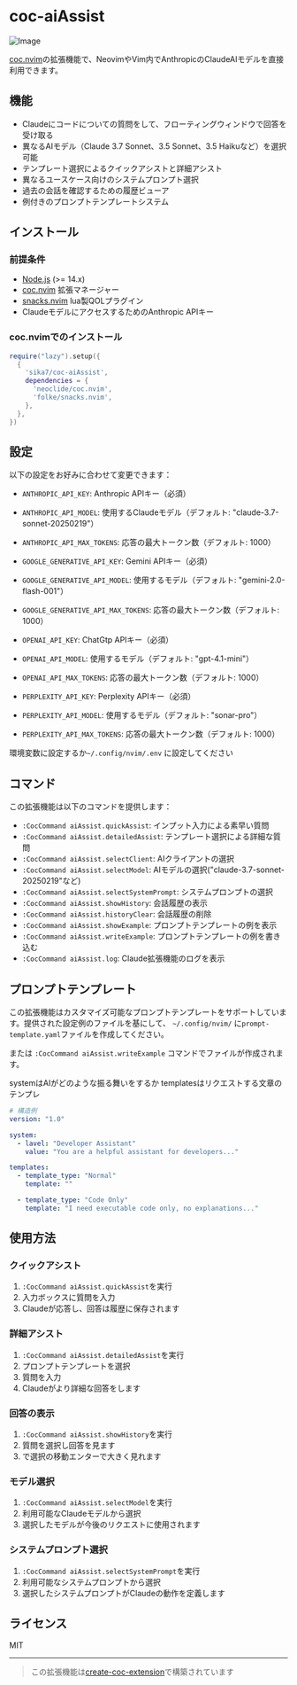 # coc-aiAssist

![Image](https://github.com/user-attachments/assets/b2718987-b7c5-4aa0-a04b-b88ac8869010)

[coc.nvim](https://github.com/neoclide/coc.nvim)の拡張機能で、NeovimやVim内でAnthropicのClaudeAIモデルを直接利用できます。

## 機能

- Claudeにコードについての質問をして、フローティングウィンドウで回答を受け取る
- 異なるAIモデル（Claude 3.7 Sonnet、3.5 Sonnet、3.5 Haikuなど）を選択可能
- テンプレート選択によるクイックアシストと詳細アシスト
- 異なるユースケース向けのシステムプロンプト選択
- 過去の会話を確認するための履歴ビューア
- 例付きのプロンプトテンプレートシステム

## インストール

### 前提条件

- [Node.js](https://nodejs.org/en/) (>= 14.x)
- [coc.nvim](https://github.com/neoclide/coc.nvim) 拡張マネージャー
- [snacks.nvim](https://github.com/folke/snacks.nvim) lua製QOLプラグイン
- ClaudeモデルにアクセスするためのAnthropic APIキー

### coc.nvimでのインストール

```init.lua
require("lazy").setup({
  {
    'sika7/coc-aiAssist',
    dependencies = {
      'neoclide/coc.nvim',
      'folke/snacks.nvim',
    },
  },
})
```

## 設定

以下の設定をお好みに合わせて変更できます：

- `ANTHROPIC_API_KEY`: Anthropic APIキー（必須）
- `ANTHROPIC_API_MODEL`: 使用するClaudeモデル（デフォルト: "claude-3.7-sonnet-20250219"）
- `ANTHROPIC_API_MAX_TOKENS`: 応答の最大トークン数（デフォルト: 1000）

- `GOOGLE_GENERATIVE_API_KEY`: Gemini APIキー（必須）
- `GOOGLE_GENERATIVE_API_MODEL`: 使用するモデル（デフォルト: "gemini-2.0-flash-001"）
- `GOOGLE_GENERATIVE_API_MAX_TOKENS`: 応答の最大トークン数（デフォルト: 1000）

- `OPENAI_API_KEY`: ChatGtp APIキー（必須）
- `OPENAI_API_MODEL`: 使用するモデル（デフォルト: "gpt-4.1-mini"）
- `OPENAI_API_MAX_TOKENS`: 応答の最大トークン数（デフォルト: 1000）

- `PERPLEXITY_API_KEY`: Perplexity APIキー（必須）
- `PERPLEXITY_API_MODEL`: 使用するモデル（デフォルト: "sonar-pro"）
- `PERPLEXITY_API_MAX_TOKENS`: 応答の最大トークン数（デフォルト: 1000）

環境変数に設定するか`~/.config/nvim/.env` に設定してください

## コマンド

この拡張機能は以下のコマンドを提供します：

- `:CocCommand aiAssist.quickAssist`: インプット入力による素早い質問
- `:CocCommand aiAssist.detailedAssist`: テンプレート選択による詳細な質問
- `:CocCommand aiAssist.selectClient`: AIクライアントの選択
- `:CocCommand aiAssist.selectModel`: AIモデルの選択("claude-3.7-sonnet-20250219"など)
- `:CocCommand aiAssist.selectSystemPrompt`: システムプロンプトの選択
- `:CocCommand aiAssist.showHistory`: 会話履歴の表示
- `:CocCommand aiAssist.historyClear`: 会話履歴の削除
- `:CocCommand aiAssist.showExample`: プロンプトテンプレートの例を表示
- `:CocCommand aiAssist.writeExample`: プロンプトテンプレートの例を書き込む
- `:CocCommand aiAssist.log`: Claude拡張機能のログを表示

## プロンプトテンプレート

この拡張機能はカスタマイズ可能なプロンプトテンプレートをサポートしています。提供された設定例のファイルを基にして、 `~/.config/nvim/` に`prompt-template.yaml`ファイルを作成してください。

または `:CocCommand aiAssist.writeExample` コマンドでファイルが作成されます。

systemはAIがどのような振る舞いをするか
templatesはリクエストする文章のテンプレ

```yaml
# 構造例
version: "1.0"

system:
  - lavel: "Developer Assistant"
    value: "You are a helpful assistant for developers..."

templates:
  - template_type: "Normal"
    template: ""

  - template_type: "Code Only"
    template: "I need executable code only, no explanations..."
```

## 使用方法

### クイックアシスト

1. `:CocCommand aiAssist.quickAssist`を実行
2. 入力ボックスに質問を入力
3. Claudeが応答し、回答は履歴に保存されます

### 詳細アシスト

1. `:CocCommand aiAssist.detailedAssist`を実行
2. プロンプトテンプレートを選択
3. 質問を入力
4. Claudeがより詳細な回答をします

### 回答の表示

1. `:CocCommand aiAssist.showHistory`を実行
2. 質問を選択し回答を見ます
3. <c-j><c-k>で選択の移動エンターで大きく見れます

### モデル選択

1. `:CocCommand aiAssist.selectModel`を実行
2. 利用可能なClaudeモデルから選択
3. 選択したモデルが今後のリクエストに使用されます

### システムプロンプト選択

1. `:CocCommand aiAssist.selectSystemPrompt`を実行
2. 利用可能なシステムプロンプトから選択
3. 選択したシステムプロンプトがClaudeの動作を定義します

## ライセンス

MIT

---

> この拡張機能は[create-coc-extension](https://github.com/fannheyward/create-coc-extension)で構築されています
